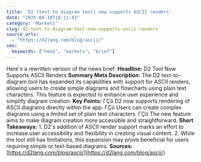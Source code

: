 ```yaml
---
title: 'D2 (text to diagram tool) now supports ASCII renders'
date: "2025-08-19T18:11:43"
category: "Markets"
slug: d2-text-to-diagram-tool-now-supports-ascii-renders
source_urls:
  - "https://d2lang.com/blog/ascii/"
seo:
  keywords: ["news", "markets", "brief"]
---
```

Here's a rewritten version of the news brief:  **Headline:** D2 Tool Now Supports ASCII Renders  **Summary Meta Description:** The D2 text-to-diagram tool has expanded its capabilities with support for ASCII renders, allowing users to create simple diagrams and flowcharts using plain text characters. This feature is expected to enhance user experience and simplify diagram creation.  **Key Points:**  ΓÇó D2 now supports rendering of ASCII diagrams directly within the app. ΓÇó Users can create complex diagrams using a limited set of plain text characters. ΓÇó The new feature aims to make diagram creation more accessible and straightforward.  **Short Takeaways:**  1. D2's addition of ASCII render support marks an effort to increase user accessibility and flexibility in creating visual content. 2. While the tool still has limitations, this expansion may prove beneficial for users requiring simple or text-based diagrams.  **Sources:** [https://d2lang.com/blog/ascii/](https://d2lang.com/blog/ascii/) 
